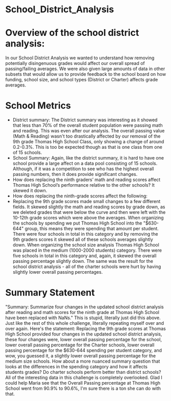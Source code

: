 # School_District_Analysis

# Overview of the school district analysis:
  In our School District Analysis we wanted to understand how removing potentially disingenuous grades would affect our overall spread of passing/failing averages. We were also given large amounts of data in other subsets that would allow us to provide feedback to the school board on how funding, school size, and school types (District or Charter) affects grade averages.

# School Metrics
- District summary: The District summary was interesting as it showed that less than 70% of the overall student population were passing math and reading. This was even after our analysis. The overall passing value (Math & Reading) wasn't too drastically affected by our removal of the 9th grade Thomas High School Class, only showing a change of around 0.2-0.3%. This is too be expected though as that is one class from one of 15 schools. 
- School Summary: Again, like the district summary, it is hard to have one school provide a large affect on a data pool consisting of 15 schools. Although, if it was a competition to see who has the highest overall passing numbers, then it does provide significant changes. 
- How does replacing the ninth graders’ math and reading scores affect Thomas High School’s performance relative to the other schools? It skewed it down. 
- How does replacing the ninth-grade scores affect the following:
- Replacing the 9th grade scores made small changes to a few different fields. It skewed slightly the math and reading scores by grade down, as we deleted grades that were below the curve and then were left with the 10-12th grade scores which were above the averages. When organizing the schools by spending we put Thomas High School into the "$630-644" group, this means they were spending that amount per student. There were four schools in total in this category and by removing the 9th graders scores it skewed all of these schools averages slightly down. When organizing the school size analysis Thomas High School was placed in the medium (1000-2000 students) category. There were five schools in total in this category and, again, it skewed the overall passing percentage slightly down. The same was the result for the school district analysis - all of the charter schools were hurt by having slightly lower overall passing percentages. 

# Summary Statement
"Summary: Summarize four changes in the updated school district analysis after reading and math scores for the ninth grade at Thomas High School have been replaced with NaNs."
This is stupid, literally just did this above. Just like the rest of this whole challenge, literally repeating myself over and over again. Here's the statement: Replacing the 9th grade scores at Thomas High School provided four changes in the updated school district analysis, these four changes were, lower overall passing percentage for the school, lower overall passing percentage for the Charter schools, lower overall passing percentage for the $630-644 spending per student category, and wow, you guessed it, a slightly lower overall passing percentage for the medium size schools. How about a more nuanced summary question that looks at the differences in the spending category and how it affects students grades? Do charter schools perform better than district schools? All of the interesting data in this challenge is completely overlooked. Glad I could help Maria see that the Overall Passing percentage at Thomas High School went from 90.9% to 90.6%, I'm sure there is a ton she can do with that. 
